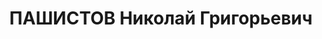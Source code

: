 ---
title: ПАШИСТОВ Николай Григорьевич
description: "Род. в 1903, Московская губ., Дмитровский уезд, русский, обр.: неоконченное\
  \ высшее, член ВКП(б) 1924-1935 (исключен за троцкистскую деятельность). С 1920\
  \ по 1930 работал монтером ткацких станков на текстильной фабрике \"Победа\" в Мытищенском\
  \ р-не Московской обл. С 1930 учился в Ленинграде, в вузе им. Молотова, по специальности\
  \ \"экономист-плановик\". Осужден 10.02.1935 ОСО НКВД СССР на 3 года ссылки в с.\
  \ Туруханск КК за содействие контрреволюционной троцкистско-зиновьевской группе.\
  \ Не работал. \n  Арестован 16.06.1936. Обв. по ст. 58-8, 58-11 УК РСФСР. Приговор:\
  \ выездная сессия ВК ВС СССР, 18.04.1937 – ВМН с конфискацией имущества. Расстрелян\
  \ 18.04.1937, в г. Красноярске. \n  Реабилитирован ВК ВС СССР 08.02.1958"
---